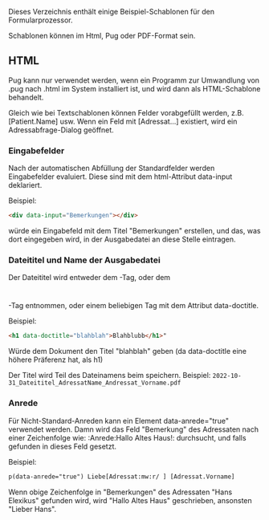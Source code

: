 Dieses Verzeichnis enthält einige Beispiel-Schablonen für den Formularprozessor.

Schablonen können im Html, Pug oder PDF-Format sein. 

## HTML

Pug kann nur verwendet werden, wenn ein Programm zur Umwandlung von .pug nach .html im System installiert ist, und wird dann als HTML-Schablone behandelt.

Gleich wie bei Textschablonen können Felder vorabgefüllt werden, z.B. [Patient.Name] usw. Wenn ein Feld mit [Adressat...] existiert, wird ein Adressabfrage-Dialog geöffnet.

### Eingabefelder

Nach der automatischen Abfüllung der Standardfelder werden Eingabefelder evaluiert. Diese sind mit dem html-Attribut data-input deklariert.

Beispiel:

```html
<div data-input="Bemerkungen"></div>
```

würde ein Eingabefeld mit dem Titel "Bemerkungen" erstellen, und das, was dort eingegeben wird, in der Ausgabedatei an diese Stelle eintragen.

### Dateititel und Name der Ausgabedatei

Der Dateititel wird entweder dem <title></title>-Tag, oder dem <h1></h1>-Tag entnommen, oder einem beliebigen Tag mit dem Attribut data-doctitle.

Beispiel:

```html
<h1 data-doctitle="blahblah">Blahblubb</h1>"
```


Würde dem Dokument den Titel "blahblah" geben (da data-doctitle eine höhere Präferenz hat, als h1)

Der Titel wird Teil des Dateinamens beim speichern. Beispiel: `2022-10-31_Dateititel_AdressatName_Andressat_Vorname.pdf`

### Anrede

Für Nicht-Standard-Anreden kann ein Element data-anrede="true" verwendet werden. Damn wird das Feld "Bemerkung" des Adressaten nach einer Zeichenfolge wie: :Anrede:Hallo Altes Haus!: durchsucht, und falls gefunden in dieses Feld gesetzt. 

Beispiel:

```html
p(data-anrede="true") Liebe[Adressat:mw:r/ ] [Adressat.Vorname]
```

Wenn obige Zeichenfolge in "Bemerkungen" des Adressaten "Hans Elexikus" gefunden wird, wird "Hallo Altes Haus" geschrieben, ansonsten "Lieber Hans".
